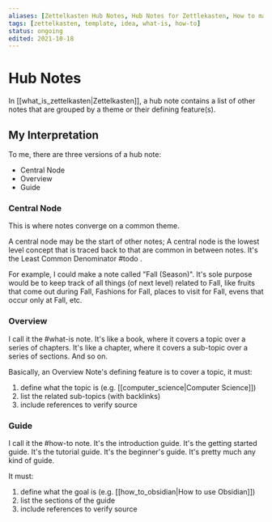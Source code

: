 ```yaml
---
aliases: [Zettelkasten Hub Notes, Hub Notes for Zettlekasten, How to manage Hub Notes, Hub Notes, Hub Note]
tags: [zettelkasten, template, idea, what-is, how-to]
status: ongoing
edited: 2021-10-18
---
```


# Hub Notes
In [[what_is_zettelkasten|Zettelkasten]], a hub note contains a list of other notes that are grouped by a theme or their defining feature(s).

## My Interpretation
To me, there are three versions of a hub note:
- Central Node
- Overview
- Guide

### Central Node
This is where notes converge on a common theme.

A central node may be the start of other notes; A central node is the lowest level concept that is traced back to that are common in between notes. It's the Least Common Denominator #todo .

For example, I could make a note called "Fall (Season)". It's sole purpose would be to keep track of all things (of next level) related to Fall, like fruits that come out during Fall, Fashions for Fall, places to visit for Fall, evens that occur only at Fall, etc.

### Overview
I call it the #what-is note. It's like a book, where it covers a topic over a series of chapters. It's like a chapter, where it covers a sub-topic over a series of sections. And so on.

Basically, an Overview Note's defining feature is to cover a topic, it must:
1. define what the topic is (e.g. [[computer_science|Computer Science]])
2. list the related sub-topics (with backlinks)
3. include references to verify source

### Guide
I call it the #how-to note. It's the introduction guide. It's the getting started guide. It's the tutorial guide. It's the beginner's guide. It's pretty much any kind of guide.

It must:
1. define what the goal is (e.g. [[how_to_obsidian|How to use Obsidian]])
2. list the sections of the guide
3. include references to verify source